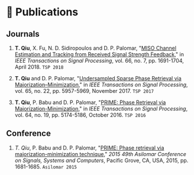 # 📝 Publications

## Journals

1. **T. Qiu**, X. Fu, N. D. Sidiropoulos and D. P. Palomar, "[MISO Channel Estimation and Tracking from Received Signal Strength Feedback](https://ieeexplore.ieee.org/abstract/document/8253866)," in *IEEE Transactions on Signal Processing*, vol. 66, no. 7, pp. 1691-1704, April 2018. ``TSP 2018``

1. **T. Qiu** and D. P. Palomar, "[Undersampled Sparse Phase Retrieval via Majorization–Minimization](https://ieeexplore.ieee.org/abstract/document/8017486)," in *IEEE Transactions on Signal Processing*, vol. 65, no. 22, pp. 5957-5969, November 2017. ``TSP 2017``

1. **T. Qiu**, P. Babu and D. P. Palomar, "[PRIME: Phase Retrieval via Majorization-Minimization](https://ieeexplore.ieee.org/abstract/document/7499815)," in *IEEE Transactions on Signal Processing*, vol. 64, no. 19, pp. 5174-5186, October 2016. ``TSP 2016``

## Conference

1. *T. Qiu*, P. Babu and D. P. Palomar, "[PRIME: Phase retrieval via majorization-minimization technique](https://ieeexplore.ieee.org/abstract/document/7421435)," *2015 49th Asilomar Conference on Signals, Systems and Computers*, Pacific Grove, CA, USA, 2015, pp. 1681-1685. ``Asilomar 2015``